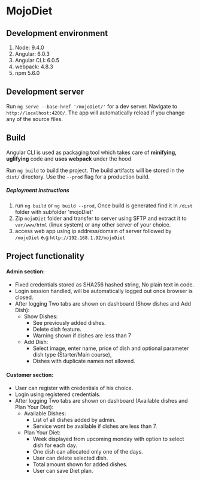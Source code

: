 # MojoDiet



## Development environment
1. Node: 9.4.0
2. Angular: 6.0.3
3. Angular CLI: 6.0.5
4. webpack: 4.8.3
5. npm 5.6.0


## Development server

Run `ng serve --base-href '/mojoDiet/'` for a dev server. Navigate to `http://localhost:4200/`.
The app will automatically reload if you change any of the source files.

## Build

Angular CLI is used as packaging tool which takes care of **minifying, uglifying** code
and **uses webpack** under the hood 

Run `ng build` to build the project. The build artifacts will be stored in the `dist/` directory.
Use the `--prod` flag for a production build.
##### Deployment instructions
1. run `ng build` or `ng build --prod`, Once build is generated find it in `/dist` folder with subfolder 'mojoDiet'
2. Zip `mojoDiet` folder and transfer to server using SFTP and extract it to `var/www/html` (linux system)
or any other server of your choice.
3. access web app using ip address/domain of server followed by `/mojoDiet`
e.g `http://192.168.1.92/mojoDiet`

## Project functionality
#### Admin section:
* Fixed credentials stored as SHA256 hashed string, No plain text in code.
* Login session handled, will be automatically logged out once browser is closed.
* After logging Two tabs are shown on dashboard (Show dishes and Add Dish):
    * Show Dishes: 
      * See previously added dishes.
      * Delete dish feature.
      * Warning shown if dishes are less than 7
    * Add Dish: 
      * Select image, enter name, price of dish and 
      optional parameter dish type (Starter/Main course),
      * Dishes with duplicate names not allowed.
    
#### Customer section:
* User can register with credentials of his choice.
* Login using registered credentials.
* After logging Two tabs are shown on dashboard 
(Available dishes and Plan Your Diet):
    * Available Dishes:
      * List of all dishes added by admin.
      * Service wont be available if dishes are less than 7.
    * Plan Your Diet:
      * Week displayed from upcoming monday with option to
       select dish for each day.
      * One dish can allocated only one of the days.
      * User can delete selected dish.
      * Total amount shown for added dishes.
      * User can save Diet plan.
